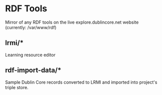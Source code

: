 # RDF Tools
Mirror of any RDF tools on the live explore.dublincore.net website (currently: /var/www/rdf)
## lrmi/*
Learning resource editor
## rdf-import-data/*
Sample Dublin Core records converted to LRMI and imported into project's triple store.